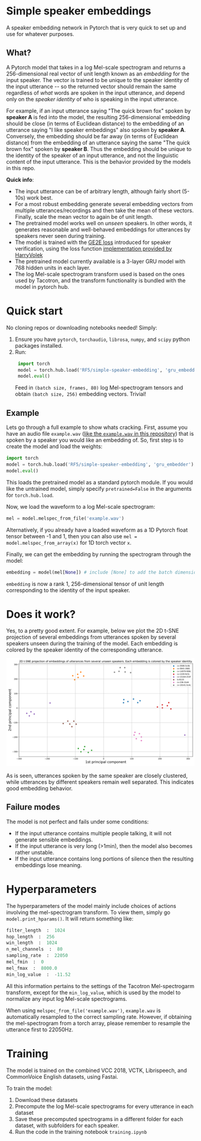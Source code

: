 # Simple speaker embeddings
A speaker embedding network in Pytorch that is very quick to set up and use for whatever purposes.

## What?
A Pytorch model that takes in a log Mel-scale spectrogram and returns a 256-dimensional real vector of unit length known as an _embedding_ for the input speaker.
The vector is trained to be unique to the speaker identity of the input utterance -- so the returned vector should remain the same regardless of _what_ words are spoken in the input utterance, and depend only on the _speaker identity_ of who is speaking in the input utterance.

For example, if an input utterance saying "The quick brown fox" spoken by **speaker A** is fed into the model, the resulting 256-dimensional embedding should be close (in terms of Euclidean distance) to the embedding of an utterance saying "I like speaker embeddings" also spoken by **speaker A**. 
Conversely, the embedding should be far away (in terms of Euclidean distance) from the embedding of an utterance saying the same "The quick brown fox" spoken by **speaker B**.
Thus the embedding should be unique to the identity of the speaker of an input utterance, and not the linguistic content of the input utterance.
This is the behavior provided by the models in this repo.

**Quick info**:
- The input utterance can be of arbitrary length, although fairly short (5-10s) work best.
- For a most robust embedding generate several embedding vectors from multiple utterances/recordings and then take the mean of these vectors. Finally, scale the mean vector to again be of unit length. 
- The pretrained model works well on _unseen_ speakers. In other words, it generates reasonable and well-behaved embeddings for utterances by speakers never seen during training.
- The model is trained with the [GE2E loss](https://arxiv.org/abs/1710.10467) introduced for speaker verification, using the loss function [implementation provided by HarryVolek](https://arxiv.org/abs/1710.10467)
- The pretrained model currently available is a 3-layer GRU model with 768 hidden units in each layer. 
- The log Mel-scale spectrogram transform used is based on the ones used by Tacotron, and the transform functionality is bundled with the model in pytorch hub.

# Quick start
No cloning repos or downloading notebooks needed! Simply:
1. Ensure you have `pytorch`, `torchaudio`, `librosa`, `numpy`, and `scipy` python packages installed. 
2. Run: 
   ```python
    import torch
    model = torch.hub.load('RF5/simple-speaker-embedding', 'gru_embedder')
    model.eval()
   ```
   Feed in `(batch size, frames, 80)` log Mel-spectrogram tensors and obtain `(batch size, 256)` embedding vectors. Trivial!

## Example
Lets go through a full example to show whats cracking.
First, assume you have an audio file `example.wav` ([like the `example.wav` in this repository](https://github.com/RF5/simple-speaker-embedding/raw/master/example.wav)) that is spoken by a speaker you would like an embedding of.
So, first step is to create the model and load the weights:

```python
import torch
model = torch.hub.load('RF5/simple-speaker-embedding', 'gru_embedder')
model.eval()
```
This loads the pretrained model as a standard pytorch module. If you would like the untrained model, simply specify `pretrained=False` in the arguments for `torch.hub.load`. 

Now, we load the waveform to a log Mel-scale spectrogram:
```python
mel = model.melspec_from_file('example.wav')
```
Alternatively, if you already have a loaded waveform as a 1D Pytorch float tensor between -1 and 1, then you can also use `mel = model.melspec_from_array(x)` for 1D torch vector `x`. 

Finally, we can get the embedding by running the spectrogram through the model:
```python
embedding = model(mel[None]) # include [None] to add the batch dimension
```
`embedding` is now a rank 1, 256-dimensional tensor of unit length corresponding to the identity of the input speaker.

# Does it work?
Yes, to a pretty good extent. For example, below we plot the 2D t-SNE projection of several embeddings from utterances spoken by several speakers unseen during the training of the model. Each embedding is colored by the speaker identity of the corresponding utterance.

![cool picture](tsne-embedding.svg)

As is seen, utterances spoken by the same speaker are closely clustered, while utterances by different speakers remain well separated. This indicates good embedding behavior.

## Failure modes
The model is not perfect and fails under some conditions:
- If the input utterance contains multiple people talking, it will not generate sensible embeddings.
- If the input utterance is very long (>1min), then the model also becomes rather unstable.
- If the input utterance contains long portions of silence then the resulting embeddings lose meaning. 

# Hyperparameters

The hyperparameters of the model mainly include choices of actions involving the mel-spectrogram transform. To view them, simply go `model.print_hparams()`. It will return something like:
```python
filter_length  :  1024
hop_length  :  256
win_length  :  1024
n_mel_channels  :  80
sampling_rate  :  22050
mel_fmin  :  0
mel_fmax  :  8000.0
min_log_value  :  -11.52
```
All this information pertains to the settings of the Tacotron Mel-spectrogarm transform, except for the `min_log_value`, which is used by the model to normalize any input log Mel-scale spectrograms.

When using `melspec_from_file('example.wav')`, `example.wav` is automatically resampled to the correct sampling rate. However, if obtaining the mel-spectrogram from a torch array, please remember to resample the utterance first to 22050Hz. 

# Training
The model is trained on the combined VCC 2018, VCTK, Librispeech, and CommonVoice English datasets, using Fastai. 

To train the model:
1. Download these datasets
2. Precompute the log Mel-scale spectrograms for every utterance in each dataset
3. Save these precomputed spectrograms in a different folder for each dataset, with subfolders for each speaker.
4. Run the code in the training notebook `training.ipynb`


